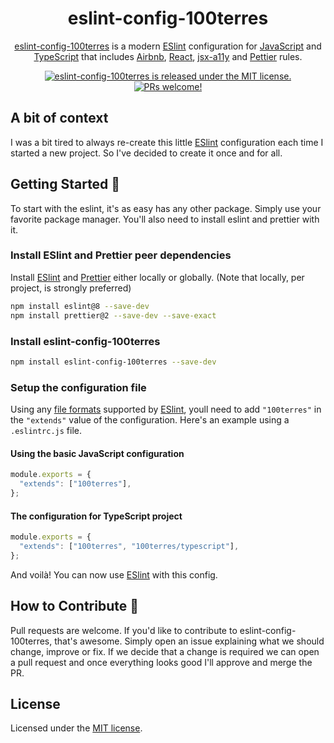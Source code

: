 <h1 align="center">
  eslint-config-100terres
</h1>

<p align="center">
  <a href="https://github.com/100terres/eslint-config">eslint-config-100terres</a> is a modern <a href="https://eslint.org/">ESlint</a> configuration for <a href="https://www.ecma-international.org/publications-and-standards/standards/ecma-262/">JavaScript</a> and <a href="https://www.typescriptlang.org/">TypeScript</a> that includes <a href="https://github.com/airbnb/javascript">Airbnb</a>, <a href="https://github.com/yannickcr/eslint-plugin-react">React</a>, <a href="https://github.com/jsx-eslint/eslint-plugin-jsx-a11y">jsx-a11y</a> and <a href="https://www.npmjs.com/package/eslint-plugin-prettier">Pettier</a> rules.
</p>

<p align="center">
  <a href="LICENSE">
    <img src="https://img.shields.io/badge/license-MIT-blue.svg" alt="eslint-config-100terres is released under the MIT license." />
  </a>

  <a href="#how-to-contribute">
    <img src="https://img.shields.io/badge/PRs-welcome-brightgreen.svg" alt="PRs welcome!" />
  </a>
</p>

## A bit of context

I was a bit tired to always re-create this little [ESlint](https://eslint.org/) configuration each time I started a new project. So I've decided to create it once and for all.

## Getting Started 🚀

To start with the eslint, it's as easy has any other package. Simply use your favorite package manager. You'll also need to install eslint and prettier with it.

### Install ESlint and Prettier peer dependencies

Install [ESlint](https://eslint.org/) and [Prettier](https://prettier.io/) either locally or globally. (Note that locally, per project, is strongly preferred)


```sh
npm install eslint@8 --save-dev
npm install prettier@2 --save-dev --save-exact
```

### Install eslint-config-100terres

```sh
npm install eslint-config-100terres --save-dev
```

### Setup the configuration file

Using any [file formats](https://eslint.org/docs/user-guide/configuring/configuration-files#configuration-file-formats) supported by [ESlint](https://eslint.org/), youll need to add `"100terres"` in the `"extends"` value of the configuration. Here's an example using a `.eslintrc.js` file.

#### Using the basic JavaScript configuration

```js
module.exports = {
  "extends": ["100terres"],
};
```
#### The configuration for TypeScript project

```js
module.exports = {
  "extends": ["100terres", "100terres/typescript"],
};
```

And voilà! You can now use [ESlint](https://eslint.org/) with this config.


## How to Contribute 🤝

Pull requests are welcome. If you'd like to contribute to eslint-config-100terres, that's awesome. Simply open an issue explaining what we should change, improve or fix. If we decide that a change is required we can open a pull request and once everything looks good I'll approve and merge the PR.

## License

Licensed under the [MIT license](LICENSE).

